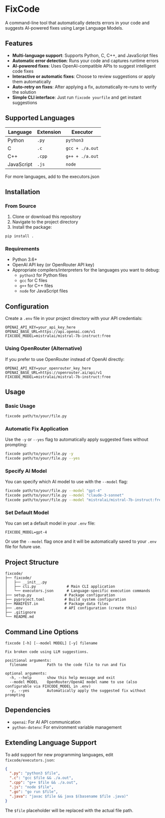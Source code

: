 # FixCode

A command-line tool that automatically detects errors in your code and suggests AI-powered fixes using Large Language Models.

## Features

- **Multi-language support**: Supports Python, C, C++, and JavaScript files
- **Automatic error detection**: Runs your code and captures runtime errors
- **AI-powered fixes**: Uses OpenAI-compatible APIs to suggest intelligent code fixes
- **Interactive or automatic fixes**: Choose to review suggestions or apply them automatically
- **Auto-retry on fixes**: After applying a fix, automatically re-runs to verify the solution
- **Simple CLI interface**: Just run `fixcode yourfile` and get instant suggestions

## Supported Languages

| Language   | Extension | Executor         |
|------------|-----------|------------------|
| Python     | `.py`     | `python3`        |
| C          | `.c`      | `gcc + ./a.out`  |
| C++        | `.cpp`    | `g++ + ./a.out`  |
| JavaScript | `.js`     | `node`           |

For more languages, add to the executors.json

## Installation

### From Source

1. Clone or download this repository
2. Navigate to the project directory
3. Install the package:

```bash
pip install .
```

### Requirements

- Python 3.6+
- OpenAI API key (or OpenRouter API key)
- Appropriate compilers/interpreters for the languages you want to debug:
  - `python3` for Python files
  - `gcc` for C files
  - `g++` for C++ files
  - `node` for JavaScript files

## Configuration

Create a `.env` file in your project directory with your API credentials:

```env
OPENAI_API_KEY=your_api_key_here
OPENAI_BASE_URL=https://api.openai.com/v1
FIXCODE_MODEL=mistralai/mistral-7b-instruct:free
```

### Using OpenRouter (Alternative)

If you prefer to use OpenRouter instead of OpenAI directly:

```env
OPENAI_API_KEY=your_openrouter_key_here
OPENAI_BASE_URL=https://openrouter.ai/api/v1
FIXCODE_MODEL=mistralai/mistral-7b-instruct:free
```

## Usage

### Basic Usage

```bash
fixcode path/to/your/file.py
```

### Automatic Fix Application

Use the `-y` or `--yes` flag to automatically apply suggested fixes without prompting:

```bash
fixcode path/to/your/file.py -y
fixcode path/to/your/file.py --yes
```

### Specify AI Model

You can specify which AI model to use with the `--model` flag:

```bash
fixcode path/to/your/file.py --model "gpt-4"
fixcode path/to/your/file.py --model "claude-3-sonnet"
fixcode path/to/your/file.py --model "mistralai/mistral-7b-instruct:free"
```

### Set Default Model

You can set a default model in your `.env` file:

```env
FIXCODE_MODEL=gpt-4
```

Or use the `--model` flag once and it will be automatically saved to your `.env` file for future use.


## Project Structure

```
fixcode/
├── fixcode/
│   ├── __init__.py
│   ├── cli.py              # Main CLI application
│   └── executors.json      # Language-specific execution commands
├── setup.py               # Package configuration
├── pyproject.toml         # Build system configuration
├── MANIFEST.in            # Package data files
├── .env                   # API configuration (create this)
├── .gitignore
└── README.md
```

## Command Line Options

```
fixcode [-h] [--model MODEL] [-y] filename

Fix broken code using LLM suggestions.

positional arguments:
  filename         Path to the code file to run and fix

optional arguments:
  -h, --help       show this help message and exit
  --model MODEL    OpenRouter/OpenAI model name to use (also configurable via FIXCODE_MODEL in .env)
  -y, --yes        Automatically apply the suggested fix without prompting
```

## Dependencies

- `openai`: For AI API communication
- `python-dotenv`: For environment variable management

## Extending Language Support

To add support for new programming languages, edit `fixcode/executors.json`:

```json
{
  ".py": "python3 $file",
  ".c": "gcc $file && ./a.out",
  ".cpp": "g++ $file && ./a.out",
  ".js": "node $file",
  ".go": "go run $file",
  ".java": "javac $file && java $(basename $file .java)"
}
```

The `$file` placeholder will be replaced with the actual file path.